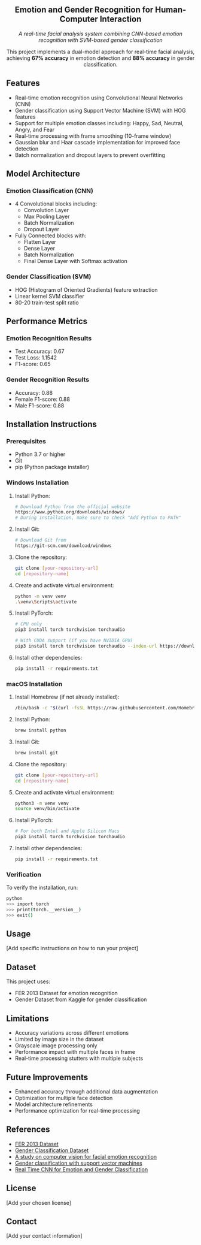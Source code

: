 <h2 align="center">Emotion and Gender Recognition for Human-Computer Interaction</h2>

<p align="center"><i>A real-time facial analysis system combining CNN-based emotion recognition with SVM-based gender classification</i></p>

<div align="center">This project implements a dual-model approach for real-time facial analysis, achieving <b>67% accuracy</b> in emotion detection and <b>88% accuracy</b> in gender classification.</div>

## Features

- Real-time emotion recognition using Convolutional Neural Networks (CNN)
- Gender classification using Support Vector Machine (SVM) with HOG features
- Support for multiple emotion classes including: Happy, Sad, Neutral, Angry, and Fear
- Real-time processing with frame smoothing (10-frame window)
- Gaussian blur and Haar cascade implementation for improved face detection
- Batch normalization and dropout layers to prevent overfitting

## Model Architecture

### Emotion Classification (CNN)
- 4 Convolutional blocks including:
  - Convolution Layer
  - Max Pooling Layer
  - Batch Normalization
  - Dropout Layer
- Fully Connected blocks with:
  - Flatten Layer
  - Dense Layer
  - Batch Normalization
  - Final Dense Layer with Softmax activation

### Gender Classification (SVM)
- HOG (Histogram of Oriented Gradients) feature extraction
- Linear kernel SVM classifier
- 80-20 train-test split ratio

## Performance Metrics

### Emotion Recognition Results
- Test Accuracy: 0.67
- Test Loss: 1.1542
- F1-score: 0.65

### Gender Recognition Results
- Accuracy: 0.88
- Female F1-score: 0.88
- Male F1-score: 0.88

## Installation Instructions

### Prerequisites
- Python 3.7 or higher
- Git
- pip (Python package installer)

### Windows Installation

1. Install Python:
   ```bash
   # Download Python from the official website
   https://www.python.org/downloads/windows/
   # During installation, make sure to check "Add Python to PATH"
   ```

2. Install Git:
   ```bash
   # Download Git from
   https://git-scm.com/download/windows
   ```

3. Clone the repository:
   ```bash
   git clone [your-repository-url]
   cd [repository-name]
   ```

4. Create and activate virtual environment:
   ```bash
   python -m venv venv
   .\venv\Scripts\activate
   ```

5. Install PyTorch:
   ```bash
   # CPU only
   pip3 install torch torchvision torchaudio
   
   # With CUDA support (if you have NVIDIA GPU)
   pip3 install torch torchvision torchaudio --index-url https://download.pytorch.org/whl/cu118
   ```

6. Install other dependencies:
   ```bash
   pip install -r requirements.txt
   ```

### macOS Installation

1. Install Homebrew (if not already installed):
   ```bash
   /bin/bash -c "$(curl -fsSL https://raw.githubusercontent.com/Homebrew/install/master/install.sh)"
   ```

2. Install Python:
   ```bash
   brew install python
   ```

3. Install Git:
   ```bash
   brew install git
   ```

4. Clone the repository:
   ```bash
   git clone [your-repository-url]
   cd [repository-name]
   ```

5. Create and activate virtual environment:
   ```bash
   python3 -m venv venv
   source venv/bin/activate
   ```

6. Install PyTorch:
   ```bash
   # For both Intel and Apple Silicon Macs
   pip3 install torch torchvision torchaudio
   ```

7. Install other dependencies:
   ```bash
   pip install -r requirements.txt
   ```

### Verification
To verify the installation, run:
```bash
python
>>> import torch
>>> print(torch.__version__)
>>> exit()
```

## Usage

[Add specific instructions on how to run your project]

## Dataset

This project uses:
- FER 2013 Dataset for emotion recognition
- Gender Dataset from Kaggle for gender classification

## Limitations

- Accuracy variations across different emotions
- Limited by image size in the dataset
- Grayscale image processing only
- Performance impact with multiple faces in frame
- Real-time processing stutters with multiple subjects

## Future Improvements

- Enhanced accuracy through additional data augmentation
- Optimization for multiple face detection
- Model architecture refinements
- Performance optimization for real-time processing

## References

- [FER 2013 Dataset](https://www.kaggle.com/datasets/msambare/fer2013/data)
- [Gender Classification Dataset](https://www.kaggle.com/datasets/yasserhessein/gender-dataset)
- [A study on computer vision for facial emotion recognition](https://www.nature.com/articles/s41598-023-35446-4.pdf)
- [Gender classification with support vector machines](https://ieeexplore.ieee.org/document/840651)
- [Real Time CNN for Emotion and Gender Classification](https://github.com/oarriaga/face_classification/blob/master/report.pdf)

## License

[Add your chosen license]

## Contact

[Add your contact information]
